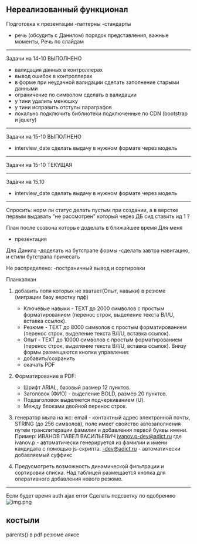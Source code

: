 Нереализованный функционал
--------------------

Подготовка к презентации
-паттерны
-стандарты
- речь (обсудить с Данилом) порядок представления, важные моменты, Речь по слайдам




-----------------------------
Задачи на 14-10 ВЫПОЛНЕНО
- валидация данных в контроллерах
- вывод ошибок в контроллерах
- в форме при неудачной валидации сделать заполнение старыми данными
- ограничение по символом сделать в валидации
- у тини удалить менюшку
- у тини исправить отступы параграфов
- локально подключить библиотеки подключенные по CDN (bootstrap и jquery)
------------------------------
Задачи на 15-10 ВЫПОЛНЕНО
- interview_date сделать выдачу в нужном формате через модель
------------------------------
Задачи на 15-10 ТЕКУЩАЯ



------------------------------
Задачи на 15.10

- interview_date сделать выдачу в нужном формате через модель

------------------------------




Спросить:
норм ли статус делать пустым при создании, а в верстке первым выдавать "не рассмотрен"
который через ДБ сид ставить ид 1 ?


План после созвона которые доделать в ближайшее время
Для меня
- презентация

Для Данила
-доделать на бутстрапе формы
-сделать завтра навигацию, и стили бутстрапа причесать

Не распределено:
-постраничный вывод и сортировки


Планкапкан

1) добавить поля которых не хватает(Опыт, навыки) в резюме (миграции базу верстку пдф)
    - Ключевые навыки - TEXT до 2000 символов с простым
      форматированием (перенос строк, выделение текста B/I/U, вставка
      ссылок).
    - Резюме - TEXT до 8000 символов с простым форматированием (перенос
      строк, выделение текста B/I/U, вставка ссылок).
    - Опыт - TEXT до 10000 символов с простым форматированием (перенос
      строк, выделение текста B/I/U, вставка ссылок). Внизу формы размещаются кнопки управления:
    - добавить/сохранить
    - скачать PDF

2) Форматирование в PDF:
    - Шрифт ARIAL, базовый размер 12 пунктов.
    - Заголовок (ФИО) - выделение BOLD, размер 20 пунктов.
    - Подзаголовок выделяется подчеркиванием (U).
    - Между блоками двойной перенос строк.

3) генератор мыла на жс:
  email - контактный адрес электронной почты, STRING (до 256 символов),
  поле имеет свойство автозаполнения путем транслитерации фамилии и
  добавления первой буквы имени. Пример:
  ИВАНОВ ПАВЕЛ ВАСИЛЬЕВИЧ
  ivanov.p-dev@adict.ru
  где ivanov.p - автоматически генерируется из фамилии и имени
  кандидата с помощью js-скрипта.
  -dev@adict.ru - автоматически добавляемый суффикс


4) Предусмотреть возможность динамической фильтрации и сортировки списка.
   Над таблицей размещается кнопка для оперативного добавления нового
   резюме.






-------------------
Если будет время
    auth
    ajax  error
    Сделать подсветку по одобрению
    ![img.png](img.png)



костыли
--------
parents() в pdf резюме аяксе

